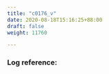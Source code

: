 ```yaml
---
title: "c0176_v"
date: 2020-08-18T15:16:25+88:00
draft: false
weight: 11760

---
```


### Log reference: <no value>

```
